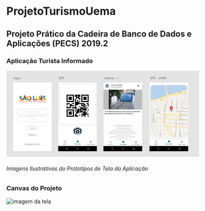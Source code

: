 # ProjetoTurismoUema

## Projeto Prático da Cadeira de Banco de Dados e Aplicações (PECS) 2019.2
### Aplicação Turista Informado




![imagem da tela](https://github.com/jhonnyrobert/ProjetoTurismoUema/blob/master/Prototiopo.jpg)
###### Imagens Ilustrativas do Prótotipos de Tela da Aplicação


### Canvas do Projeto
![imagem da tela]()
